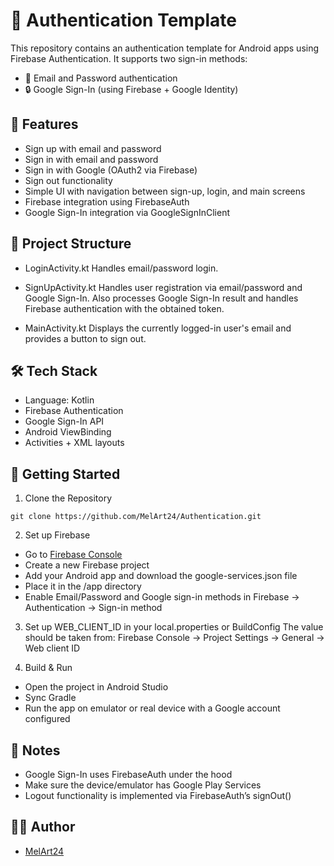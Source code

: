 # 🔐 Authentication Template
This repository contains an authentication template for Android apps using Firebase Authentication. It supports two sign-in methods:

- 📧 Email and Password authentication
- 🔒 Google Sign-In (using Firebase + Google Identity)

## 📱 Features
- Sign up with email and password
- Sign in with email and password
- Sign in with Google (OAuth2 via Firebase)
- Sign out functionality
- Simple UI with navigation between sign-up, login, and main screens
- Firebase integration using FirebaseAuth
- Google Sign-In integration via GoogleSignInClient

## 📁 Project Structure
- LoginActivity.kt
Handles email/password login.

- SignUpActivity.kt
Handles user registration via email/password and Google Sign-In.
Also processes Google Sign-In result and handles Firebase authentication with the obtained token.

- MainActivity.kt
Displays the currently logged-in user's email and provides a button to sign out.

## 🛠️ Tech Stack
- Language: Kotlin
- Firebase Authentication
- Google Sign-In API
- Android ViewBinding
- Activities + XML layouts

## 🚀 Getting Started
1. Clone the Repository
```
git clone https://github.com/MelArt24/Authentication.git
```

2. Set up Firebase
- Go to [Firebase Console](https://console.firebase.google.com/)
- Create a new Firebase project
- Add your Android app and download the google-services.json file
- Place it in the /app directory
- Enable Email/Password and Google sign-in methods in Firebase → Authentication → Sign-in method

3. Set up WEB_CLIENT_ID in your local.properties or BuildConfig
The value should be taken from:
Firebase Console → Project Settings → General → Web client ID

4. Build & Run
- Open the project in Android Studio
- Sync Gradle
- Run the app on emulator or real device with a Google account configured

## 🔄 Notes
- Google Sign-In uses FirebaseAuth under the hood
- Make sure the device/emulator has Google Play Services
- Logout functionality is implemented via FirebaseAuth’s signOut()

## 🧑‍💻 Author
- [MelArt24](https://github.com/MelArt24)